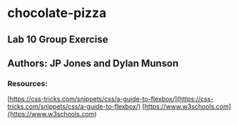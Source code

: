 # chocolate-pizza
## Lab 10 Group Exercise

## Authors: JP Jones and Dylan Munson

### Resources:
[https://css-tricks.com/snippets/css/a-guide-to-flexbox/](https://css-tricks.com/snippets/css/a-guide-to-flexbox/)
[https://www.w3schools.com]{https://www.w3schools.com)

